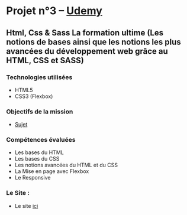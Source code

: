 # Projet n°3 – [Udemy]("https://www.udemy.com")

## Html, Css & Sass La formation ultime (Les notions de bases ainsi que les notions les plus avancées du développement web grâce au HTML, CSS et SASS)

### Technologies utilisées
 * HTML5
 * CSS3 (Flexbox)

### Objectifs de la mission
* [Sujet](https://www.udemy.com/course/html-css-sass-la-formation-ultime)

### Compétences évaluées
* Les bases du HTML
* Les bases du CSS
* Les notions avancées du HTML et du CSS
* La Mise en page avec Flexbox
* Le Responsive 

### Le Site :

* Le site [ici](https://devcreationscr.github.io/Udemy3/)
